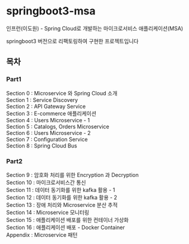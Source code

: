 # springboot3-msa
인프런(이도원) - Spring Cloud로 개발하는 마이크로서비스 애플리케이션(MSA)

springboot3 버전으로 리팩토링하여 구현한 프로젝트입니다

## 목차
### Part1
Section 0 : Microservice 와 Spring Cloud 소개 </br>
Section 1 : Service Discovery </br>
Section 2 : API Gateway Service</br>
Section 3 : E-commerce 애플리케이션 </br>
Section 4 : Users Microservice - 1 </br>
Section 5 : Catalogs, Orders Microservice </br>
Section 6 : Users Microservice - 2 </br>
Section 7 : Configuration Service </br>
Section 8 : Spring Cloud Bus </br>

### Part2
Section 9 : 암호화 처리를 위한 Encryption 과 Decryption</br>
Section 10 : 마이크로서비스간 통신</br>
Section 11 : 데이터 동기화를 위한 kafka 활용 - 1 </br>
Section 12 : 데이터 동기화를 위한 kafka 활용 - 2 </br>
Section 13 : 장애 처리와 Microservice 분산 추적 </br>
Section 14 : Microservice 모니터링 </br>
Section 15 : 애플리케이션 배포를 위한 컨테이너 가상화</br>
Section 16 : 애플리케이션 배포 - Docker Container</br>
Appendix : Microservice 패턴 </br>
